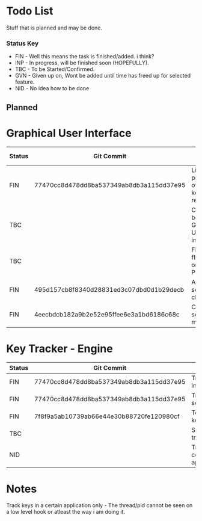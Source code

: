 # Todo List
Stuff that is planned and may be done.

### Status Key
- FIN - Well this means the task is finished/added. i think?
- INP - In progress, will be finished soon (HOPEFULLY).
- TBC - To be Started/Confirmed.
- GVN - Given up on, Wont be added until time has freed up for selected feature.
- NID - No idea how to be done

## Planned
# Graphical User Interface
| Status | Git Commit |TODO ITEM |
| --- | --- | --- |
| FIN | 77470cc8d478dd8ba537349ab8db3a115dd37e95 | Live preivew of the keys in real time |
| TBC | | Create a better Graphical User interface |
| TBC | | Fix flickering on Live Preview |
| FIN | 495d157cb8f8340d28831ed3c07dbd0d1b29decb | Add a session changer |
| FIN | 4eecbdcb182a9b2e52e95ffee6e3a1bd6186c68c | Create a session manager |

# Key Tracker - Engine
| Status | Git Commit |TODO ITEM |
| --- | --- | --- |
| FIN | 77470cc8d478dd8ba537349ab8db3a115dd37e95 | Track basic key input |
| FIN | 77470cc8d478dd8ba537349ab8db3a115dd37e95 | Track input into sessions |
| FIN | 7f8f9a5ab10739ab66e44e30b88720fe120980cf | Toggle between keyUp/keyDown |
| TBC | | Save keys tracked |
| NID | | Track keys in a certain application only |

# Notes
Track keys in a certain application only - The thread/pid cannot be seen on a low level hook or atleast the way i am doing it.
